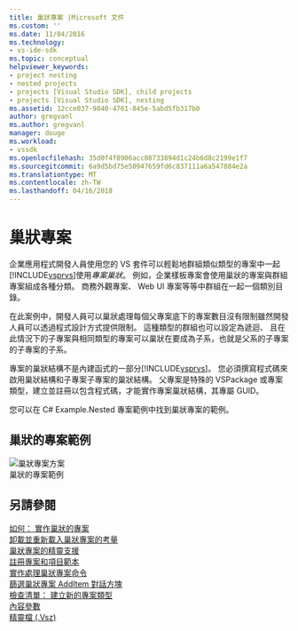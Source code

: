 ```yaml
---
title: 巢狀專案 |Microsoft 文件
ms.custom: ''
ms.date: 11/04/2016
ms.technology:
- vs-ide-sdk
ms.topic: conceptual
helpviewer_keywords:
- project nesting
- nested projects
- projects [Visual Studio SDK], child projects
- projects [Visual Studio SDK], nesting
ms.assetid: 12cce037-9840-4761-845e-5abd5fb317b0
author: gregvanl
ms.author: gregvanl
manager: douge
ms.workload:
- vssdk
ms.openlocfilehash: 35d0f4f8906acc08733894d1c24b6d8c2199e1f7
ms.sourcegitcommit: 6a9d5bd75e50947659fd6c837111a6a547884e2a
ms.translationtype: MT
ms.contentlocale: zh-TW
ms.lasthandoff: 04/16/2018
---
```

# <a name="nesting-projects"></a>巢狀專案
企業應用程式開發人員使用您的 VS 套件可以輕鬆地群組類似類型的專案中一起[!INCLUDE[vsprvs](../../code-quality/includes/vsprvs_md.md)]使用*專案巢狀*。 例如，企業樣板專案會使用巢狀的專案與群組專案組成各種分類。 商務外觀專案、 Web UI 專案等等中群組在一起一個類別目錄。  
  
 在此案例中，開發人員可以巢狀處理每個父專案底下的專案數目沒有限制雖然開發人員可以透過程式設計方式提供限制。 這種類型的群組也可以設定為遞迴、 且在此情況下的子專案與相同類型的專案可以巢狀在要成為子系，也就是父系的子專案的子專案的子系。  
  
 專案的巢狀結構不是內建函式的一部分[!INCLUDE[vsprvs](../../code-quality/includes/vsprvs_md.md)]。 您必須撰寫程式碼來啟用巢狀結構和子專案子專案的巢狀結構。 父專案是特殊的 VSPackage 或專案類型，建立並註冊以包含程式碼，才能實作專案巢狀結構，其專屬 GUID。  
  
 您可以在 C# Example.Nested 專案範例中找到巢狀專案的範例。  
  
## <a name="nested-projects-example"></a>巢狀的專案範例  
 ![巢狀專案方案](../../extensibility/internals/media/vsnestedprojects.gif "vsNestedProjects")  
巢狀的專案範例  
  
## <a name="see-also"></a>另請參閱  
 [如何： 實作巢狀的專案](../../extensibility/internals/how-to-implement-nested-projects.md)   
 [卸載並重新載入巢狀專案的考量](../../extensibility/internals/considerations-for-unloading-and-reloading-nested-projects.md)   
 [巢狀專案的精靈支援](../../extensibility/internals/wizard-support-for-nested-projects.md)   
 [註冊專案和項目範本](../../extensibility/internals/registering-project-and-item-templates.md)   
 [實作處理巢狀專案命令](../../extensibility/internals/implementing-command-handling-for-nested-projects.md)   
 [篩選巢狀專案 AddItem 對話方塊](../../extensibility/internals/filtering-the-additem-dialog-box-for-nested-projects.md)   
 [檢查清單： 建立新的專案類型](../../extensibility/internals/checklist-creating-new-project-types.md)   
 [內容參數](../../extensibility/internals/context-parameters.md)   
 [精靈檔 (.Vsz)](../../extensibility/internals/wizard-dot-vsz-file.md)